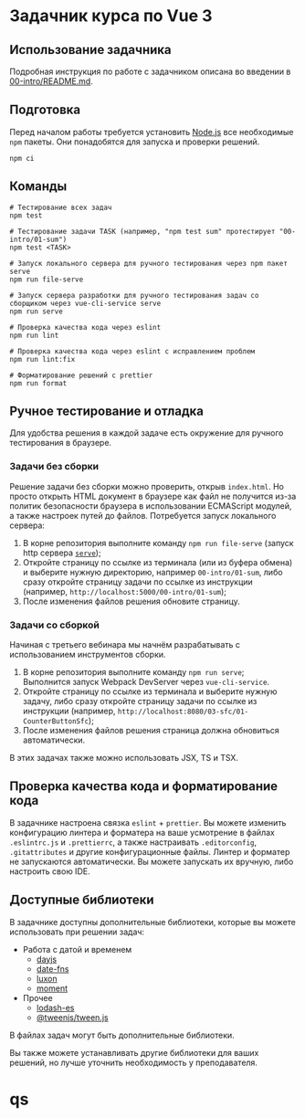 # Задачник курса по Vue 3

## Использование задачника

Подробная инструкция по работе с задачником описана во введении в [00-intro/README.md](00-intro/README.md).

## Подготовка

Перед началом работы требуется установить [Node.js](https://nodejs.org/) все необходимые `npm` пакеты. Они понадобятся
для запуска и проверки решений.

```shell
npm ci
```

## Команды

```shell
# Тестирование всех задач
npm test

# Тестирование задачи TASK (например, "npm test sum" протестирует "00-intro/01-sum")
npm test <TASK>

# Запуск локального сервера для ручного тестирования через npm пакет serve
npm run file-serve

# Запуск сервера разработки для ручного тестирования задач со сборщиком через vue-cli-service serve
npm run serve

# Проверка качества кода через eslint
npm run lint

# Проверка качества кода через eslint с исправлением проблем
npm run lint:fix

# Форматирование решений с prettier
npm run format
```

## Ручное тестирование и отладка

Для удобства решения в каждой задаче есть окружение для ручного тестирования в браузере.

### Задачи без сборки

Решение задачи без сборки можно проверить, открыв `index.html`. Но просто открыть HTML документ в браузере как файл не
получится из-за политик безопасности браузера в использовании ECMAScript модулей, а также настроек путей до файлов.
Потребуется запуск локального сервера:

1. В корне репозитория выполните команду `npm run file-serve` (запуск http сервера
   [`serve`](https://www.npmjs.com/package/serve));
2. Откройте страницу по ссылке из терминала (или из буфера обмена) и выберите нужную директорию, например
   `00-intro/01-sum`, либо сразу откройте страницу задачи по ссылке из инструкции (например,
   `http://localhost:5000/00-intro/01-sum`);
3. После изменения файлов решения обновите страницу.

### Задачи со сборкой

Начиная с третьего вебинара мы начнём разрабатывать с использованием инструментов сборки.

1. В корне репозитория выполните команду `npm run serve`;\
   Выполнится запуск Webpack DevServer через `vue-cli-service`.
2. Откройте страницу по ссылке из терминала и выберите нужную задачу, либо сразу откройте страницу задачи по ссылке из
   инструкции (например, `http://localhost:8080/03-sfc/01-CounterButtonSfc`);
3. После изменения файлов решения страница должна обновиться автоматически.

В этих задачах также можно использовать JSX, TS и TSX.

## Проверка качества кода и форматирование кода

В задачнике настроена связка `eslint` + `prettier`. Вы можете изменить конфигурацию линтера и форматера на ваше
усмотрение в файлах `.eslintrc.js` и `.prettierrc`, а также настраивать `.editorconfig`, `.gitattributes` и другие
конфигурационные файлы. Линтер и форматер не запускаются автоматически. Вы можете запускать их вручную, либо настроить
свою IDE.

## Доступные библиотеки

В задачнике доступны дополнительные библиотеки, которые вы можете использовать при решении задач:

- Работа с датой и временем
  - [dayjs](https://day.js.org)
  - [date-fns](https://github.com/uuidjs/uuid)
  - [luxon](https://moment.github.io/luxon/)
  - [moment](https://momentjs.com)
- Прочее
  - [lodash-es](https://lodash.com)
  - [@tweenjs/tween.js](https://www.npmjs.com/package/@tweenjs/tween.js)

В файлах задач могут быть дополнительные библиотеки.

Вы также можете устанавливать другие библиотеки для ваших решений, но лучше уточнить необходимость у преподавателя.
# qs
